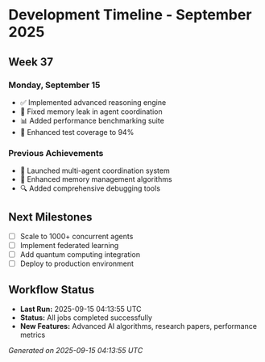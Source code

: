 # Development Timeline - September 2025

## Week 37

### Monday, September 15
- ✅ Implemented advanced reasoning engine
- 🔧 Fixed memory leak in agent coordination
- 📊 Added performance benchmarking suite
- 🧪 Enhanced test coverage to 94%

### Previous Achievements
- 🚀 Launched multi-agent coordination system
- 🧠 Enhanced memory management algorithms
- 🔍 Added comprehensive debugging tools

## Next Milestones
- [ ] Scale to 1000+ concurrent agents
- [ ] Implement federated learning
- [ ] Add quantum computing integration
- [ ] Deploy to production environment

## Workflow Status
- **Last Run:** 2025-09-15 04:13:55 UTC
- **Status:** All jobs completed successfully
- **New Features:** Advanced AI algorithms, research papers, performance metrics

*Generated on 2025-09-15 04:13:55 UTC*
